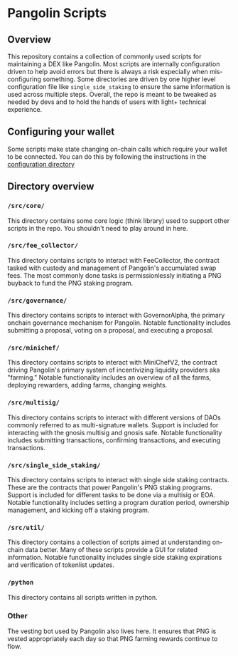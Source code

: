 # Pangolin Scripts

## Overview

This repository contains a collection of commonly used scripts for maintaining a DEX like Pangolin. Most scripts are 
internally configuration driven to help avoid errors but there is always a risk especially when mis-configuring 
something. Some directories are driven by one higher level configuration file like `single_side_staking` to ensure the 
same information is used across multiple steps. Overall, the repo is meant to be tweaked as needed by devs and to hold 
the hands of users with light+ technical experience.


## Configuring your wallet

Some scripts make state changing on-chain calls which require your wallet to be connected. 
You can do this by following the instructions in the [configuration directory](./config/README.md)


## Directory overview

### `/src/core/`
This directory contains some core logic (think library) used to support other scripts in the repo. 
You shouldn't need to play around in here.

### `/src/fee_collector/`
This directory contains scripts to interact with FeeCollector, the contract tasked with custody and management of 
Pangolin's accumulated swap fees. The most commonly done tasks is permissionlessly initiating a PNG buyback to fund 
the PNG staking program.

### `/src/governance/`
This directory contains scripts to interact with GovernorAlpha, the primary onchain governance mechanism for Pangolin. 
Notable functionality includes submitting a proposal, voting on a proposal, and executing a proposal.

### `/src/minichef/`
This directory contains scripts to interact with MiniChefV2, the contract driving Pangolin's primary system of 
incentivizing liquidity providers aka "farming." Notable functionality includes an overview of all the farms, 
deploying rewarders, adding farms, changing weights.

### `/src/multisig/`
This directory contains scripts to interact with different versions of DAOs commonly referred to as multi-signature 
wallets. Support is included for interacting with the gnosis multisig and gnosis safe. Notable functionality includes 
submitting transactions, confirming transactions, and executing transactions.

### `/src/single_side_staking/`
This directory contains scripts to interact with single side staking contracts. These are the contracts that power 
Pangolin's PNG staking programs. Support is included for different tasks to be done via a multisig or EOA. Notable 
functionality includes setting a program duration period, ownership management, and kicking off a staking program.

### `/src/util/`
This directory contains a collection of scripts aimed at understanding on-chain data better. Many of these scripts 
provide a GUI for related information. Notable functionality includes single side staking expirations and verification 
of tokenlist updates.

### `/python`
This directory contains all scripts written in python.

### Other
The vesting bot used by Pangolin also lives here. It ensures that PNG is vested appropriately each day so that PNG 
farming rewards continue to flow.
